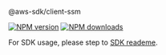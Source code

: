 @aws-sdk/client-ssm

[![NPM version](https://img.shields.io/npm/v/@aws-sdk/client-ssm/preview.svg)](https://www.npmjs.com/package/@aws-sdk/client-ssm)
[![NPM downloads](https://img.shields.io/npm/dm/@aws-sdk/client-ssm.svg)](https://www.npmjs.com/package/@aws-sdk/client-ssm)

For SDK usage, please step to [SDK reademe](https://github.com/aws/aws-sdk-js-v3).
